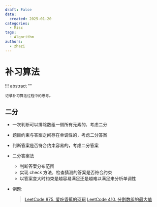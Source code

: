 ```yaml
---
draft: False
date: 
  created: 2025-01-20
categories:
  - Misc
tags:
  - Algorithm
authors:
  - zhazi
---
```


# 补习算法

!!! abstract ""

    记录补习算法过程中的思考。
<!-- more -->

## 二分

- 一次判断可以排除数组一侧所有元素的，考虑二分
- 题目约束与答案之间存在单调性的，考虑二分答案
- 判断答案是否符合约束容易的，考虑二分答案
- 二分答案法

  - 判断答案分布范围
  - 实现 check 方法，检查猜测的答案是否符合约束 
  - 以答案变大时约束是越容易满足还是越难以满足来分析单调性


- 例题:

    > [LeetCode 875. 爱吃香蕉的珂珂](https://leetcode.cn/problems/koko-eating-bananas/description/)
    > [LeetCode 410. 分割数组的最大值](https://leetcode.cn/problems/split-array-largest-sum/description/)



